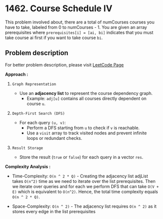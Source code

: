 # 1462. Course Schedule IV

This problem involved about, there are a total of numCourses courses you have to take, labeled from 0 to numCourses - 1. You are given an array prerequisites where `prerequisites[i] = [ai, bi]` indicates that you must take course ai first if you want to take course `bi`.

## Problem description

For better problem description, please visit [LeetCode Page](https://leetcode.com/problems/course-schedule-iv/description/)

**Approach :**<br/>

1. `Graph Representation`

    - Use an **adjacency list** to represent the course dependency graph.
        - Example: `adj[u]` contains all courses directly dependent on course `u`.

2. `Depth-First Search (DFS)`

    - For each query `(u, v)`:
        - Perform a DFS starting from `u` to check if `v` is reachable.
        - Use a `visit` array to track visited nodes and prevent infinite loops or redundant checks.

3. `Result Storage`

    - Store the result (`true` or `false`) for each query in a vector `res`.

**Complexity Analysis :**<br/>

-   Time-Complexity: `O(n ^ 2 * Q)` - Creating the adjacency list adjList takes `O(n^2)` time as we need to iterate over the list prerequisites. Then we iterate over queries and for each we perform DFS that can take `O(V + E)` which is equivalent to `O(n^2)`. Hence, the total time complexity equals `O(n ^ 2 * Q)`.

-   Space-Complexity: `O(n ^ 2)` - The adjacency list requires `O(n ^ 2)` as it stores every edge in the list prerequisites
